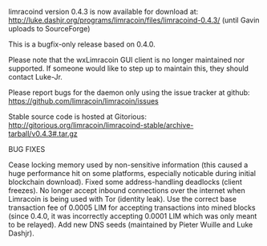limracoind version 0.4.3 is now available for download at:
http://luke.dashjr.org/programs/limracoin/files/limracoind-0.4.3/ (until Gavin uploads to SourceForge)

This is a bugfix-only release based on 0.4.0.

Please note that the wxLimracoin GUI client is no longer maintained nor supported. If someone would like to step up to maintain this, they should contact Luke-Jr.

Please report bugs for the daemon only using the issue tracker at github:
https://github.com/limracoin/limracoin/issues

Stable source code is hosted at Gitorious:
http://gitorious.org/limracoin/limracoind-stable/archive-tarball/v0.4.3#.tar.gz

BUG FIXES

Cease locking memory used by non-sensitive information (this caused a huge performance hit on some platforms, especially noticable during initial blockchain download).
Fixed some address-handling deadlocks (client freezes).
No longer accept inbound connections over the internet when Limracoin is being used with Tor (identity leak).
Use the correct base transaction fee of 0.0005 LIM for accepting transactions into mined blocks (since 0.4.0, it was incorrectly accepting 0.0001 LIM which was only meant to be relayed).
Add new DNS seeds (maintained by Pieter Wuille and Luke Dashjr).


